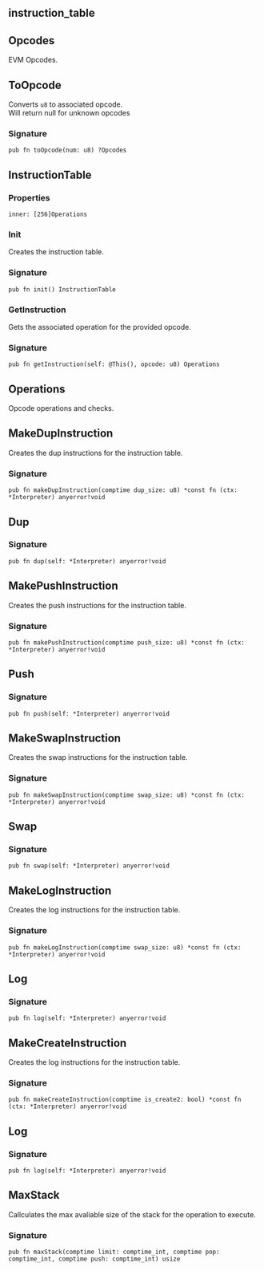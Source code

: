 ## instruction_table

## Opcodes

EVM Opcodes.

## ToOpcode
Converts `u8` to associated opcode.\
Will return null for unknown opcodes

### Signature

```zig
pub fn toOpcode(num: u8) ?Opcodes
```

## InstructionTable

### Properties

```zig
inner: [256]Operations
```

### Init
Creates the instruction table.

### Signature

```zig
pub fn init() InstructionTable
```

### GetInstruction
Gets the associated operation for the provided opcode.

### Signature

```zig
pub fn getInstruction(self: @This(), opcode: u8) Operations
```

## Operations

Opcode operations and checks.

## MakeDupInstruction
Creates the dup instructions for the instruction table.

### Signature

```zig
pub fn makeDupInstruction(comptime dup_size: u8) *const fn (ctx: *Interpreter) anyerror!void
```

## Dup
### Signature

```zig
pub fn dup(self: *Interpreter) anyerror!void
```

## MakePushInstruction
Creates the push instructions for the instruction table.

### Signature

```zig
pub fn makePushInstruction(comptime push_size: u8) *const fn (ctx: *Interpreter) anyerror!void
```

## Push
### Signature

```zig
pub fn push(self: *Interpreter) anyerror!void
```

## MakeSwapInstruction
Creates the swap instructions for the instruction table.

### Signature

```zig
pub fn makeSwapInstruction(comptime swap_size: u8) *const fn (ctx: *Interpreter) anyerror!void
```

## Swap
### Signature

```zig
pub fn swap(self: *Interpreter) anyerror!void
```

## MakeLogInstruction
Creates the log instructions for the instruction table.

### Signature

```zig
pub fn makeLogInstruction(comptime swap_size: u8) *const fn (ctx: *Interpreter) anyerror!void
```

## Log
### Signature

```zig
pub fn log(self: *Interpreter) anyerror!void
```

## MakeCreateInstruction
Creates the log instructions for the instruction table.

### Signature

```zig
pub fn makeCreateInstruction(comptime is_create2: bool) *const fn (ctx: *Interpreter) anyerror!void
```

## Log
### Signature

```zig
pub fn log(self: *Interpreter) anyerror!void
```

## MaxStack
Callculates the max avaliable size of the stack for the operation to execute.

### Signature

```zig
pub fn maxStack(comptime limit: comptime_int, comptime pop: comptime_int, comptime push: comptime_int) usize
```

